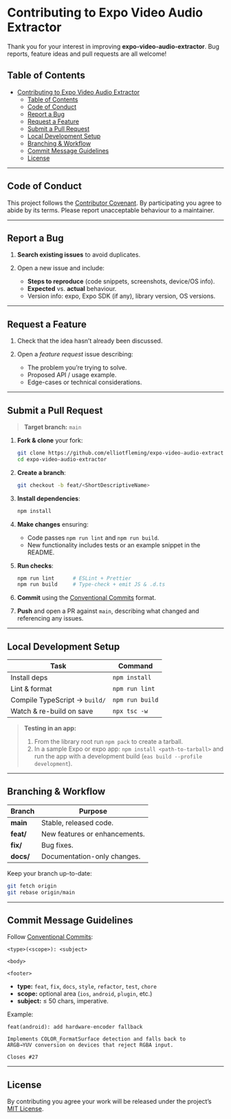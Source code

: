# Contributing to Expo Video Audio Extractor

Thank you for your interest in improving **expo-video-audio-extractor**. Bug reports, feature ideas and pull requests are all welcome!

## Table of Contents

- [Contributing to Expo Video Audio Extractor](#contributing-to-expo-video-audio-extractor)
  - [Table of Contents](#table-of-contents)
  - [Code of Conduct](#code-of-conduct)
  - [Report a Bug](#report-a-bug)
  - [Request a Feature](#request-a-feature)
  - [Submit a Pull Request](#submit-a-pull-request)
  - [Local Development Setup](#local-development-setup)
  - [Branching \& Workflow](#branching--workflow)
  - [Commit Message Guidelines](#commit-message-guidelines)
  - [License](#license)

---

## Code of Conduct

This project follows the [Contributor Covenant](https://www.contributor-covenant.org/version/2/1/code_of_conduct/).
By participating you agree to abide by its terms. Please report unacceptable behaviour to a maintainer.

---

## Report a Bug

1. **Search existing issues** to avoid duplicates.
2. Open a new issue and include:

   * **Steps to reproduce** (code snippets, screenshots, device/OS info).
   * **Expected** vs. **actual** behaviour.
   * Version info: expo, Expo SDK (if any), library version, OS versions.

---

## Request a Feature

1. Check that the idea hasn’t already been discussed.
2. Open a *feature request* issue describing:

   * The problem you’re trying to solve.
   * Proposed API / usage example.
   * Edge-cases or technical considerations.

---

## Submit a Pull Request

> **Target branch:** `main`

1. **Fork & clone** your fork:

   ```bash
   git clone https://github.com/elliotfleming/expo-video-audio-extractor.git
   cd expo-video-audio-extractor
   ```

2. **Create a branch**:

   ```bash
   git checkout -b feat/<ShortDescriptiveName>
   ```

3. **Install dependencies**:

   ```bash
   npm install
   ```

4. **Make changes** ensuring:

   * Code passes `npm run lint` and `npm run build`.
   * New functionality includes tests or an example snippet in the README.

5. **Run checks**:

   ```bash
   npm run lint      # ESLint + Prettier
   npm run build     # Type-check + emit JS & .d.ts
   ```

6. **Commit** using the [Conventional Commits](#commit-message-guidelines) format.

7. **Push** and open a PR against `main`, describing what changed and referencing any issues.

---

## Local Development Setup

| Task                          | Command         |
| ----------------------------- | --------------- |
| Install deps                  | `npm install`   |
| Lint & format                 | `npm run lint`  |
| Compile TypeScript → `build/` | `npm run build` |
| Watch & re-build on save      | `npx tsc -w`    |

> **Testing in an app:**
>
> 1. From the library root run `npm pack` to create a tarball.<br>
> 2. In a sample Expo or expo app: `npm install <path-to-tarball>` and run the app with a development build (`eas build --profile development`).

---

## Branching & Workflow

| Branch    | Purpose                       |
| --------- | ----------------------------- |
| **main**  | Stable, released code.        |
| **feat/** | New features or enhancements. |
| **fix/**  | Bug fixes.                    |
| **docs/** | Documentation-only changes.   |

Keep your branch up-to-date:

```bash
git fetch origin
git rebase origin/main
```

---

## Commit Message Guidelines

Follow [Conventional Commits](https://www.conventionalcommits.org/):

```
<type>(<scope>): <subject>

<body>

<footer>
```

* **type:** `feat`, `fix`, `docs`, `style`, `refactor`, `test`, `chore`
* **scope:** optional area (`ios`, `android`, `plugin`, etc.)
* **subject:** ≤ 50 chars, imperative.

Example:

```
feat(android): add hardware-encoder fallback

Implements COLOR_FormatSurface detection and falls back to
ARGB→YUV conversion on devices that reject RGBA input.

Closes #27
```

---

## License

By contributing you agree your work will be released under the project’s [MIT License](LICENSE).
